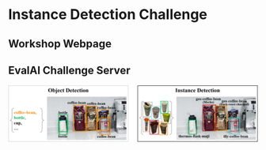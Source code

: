 # Instance Detection Challenge

## Workshop Webpage

## EvalAI Challenge Server

![intro](https://raw.githubusercontent.com/shenqq377/InsDet_Challenge/challenge/templates/objdet-insdet.png)
